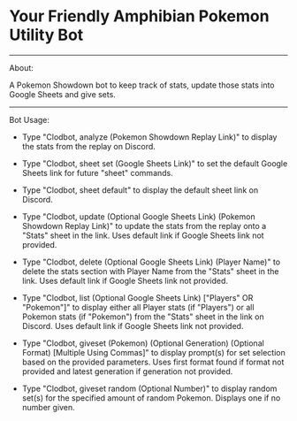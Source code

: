 # Your Friendly Amphibian Pokemon Utility Bot

---------------------------------------------------------

About:

A Pokemon Showdown bot to keep track of stats, update those stats into Google Sheets and give sets.

---------------------------------------------------------

Bot Usage:

- Type "Clodbot, analyze (Pokemon Showdown Replay Link)" to display the stats from the replay on Discord.

- Type "Clodbot, sheet set (Google Sheets Link)" to set the default Google Sheets link for future "sheet" commands.

- Type "Clodbot, sheet default" to display the default sheet link on Discord.

- Type "Clodbot, update (Optional Google Sheets Link) (Pokemon Showdown Replay Link)" to update the stats from the replay onto a "Stats" sheet in the link. Uses default link if Google Sheets link not provided.

- Type "Clodbot, delete (Optional Google Sheets Link) (Player Name)" to delete the stats section with Player Name from the "Stats" sheet in the link. Uses default link if Google Sheets link not provided.

- Type "Clodbot, list (Optional Google Sheets Link) ["Players" OR "Pokemon"]" to display either all Player stats (if "Players") or all Pokemon stats (if "Pokemon") from the "Stats" sheet in the link on Discord. Uses default link if Google Sheets link not provided.

- Type "Clodbot, giveset (Pokemon) (Optional Generation) (Optional Format) [Multiple Using Commas]" to display prompt(s) for set selection based on the provided parameters. Uses first format found if format not provided and latest generation if generation not provided.

- Type "Clodbot, giveset random (Optional Number)" to display random set(s) for the specified amount of random Pokemon. Displays one if no number given. 
